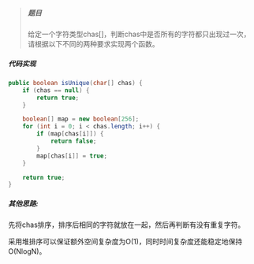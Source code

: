 > ##### 题目
>
> 给定一个字符类型chas[]，判断chas中是否所有的字符都只出现过一次，请根据以下不同的两种要求实现两个函数。

##### 代码实现

```java
public boolean isUnique(char[] chas) {
    if (chas == null) {
        return true;
    }

    boolean[] map = new boolean[256];
    for (int i = 0; i < chas.length; i++) {
        if (map[chas[i]]) {
            return false;
        }
        map[chas[i]] = true;
    }

    return true;
}
```

##### 其他思路:

先将chas排序，排序后相同的字符就放在一起，然后再判断有没有重复字符。

采用堆排序可以保证额外空间复杂度为O(1)，同时时间复杂度还能稳定地保持O(NlogN)。